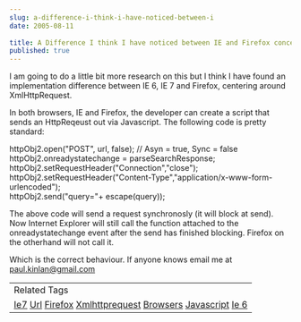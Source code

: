 ```yaml
---
slug: a-difference-i-think-i-have-noticed-between-i
date: 2005-08-11
 
title: A Difference I think I have noticed between IE and Firefox concerning XmlHttpRequest
published: true
---
```

I am going to do a little bit more research on this but I think I have found an implementation difference between IE 6, IE 7 and Firefox, centering around XmlHttpRequest.<p />In both browsers, IE and Firefox, the developer can create a script that sends an HttpReqeust out via Javascript.  The following code is pretty standard:<p />httpObj2.open("POST", url, false);  // Asyn = true, Sync = false<br />httpObj2.onreadystatechange = parseSearchResponse;<br />httpObj2.setRequestHeader("Connection","close"); <br />httpObj2.setRequestHeader("Content-Type","application/x-www-form-urlencoded");<br />httpObj2.send("query="+ escape(query)); <p />The above code will send a request synchronosly (it will block at send).  Now Internet Explorer will still call the function attached to the onreadystatechange event after the send has finished blocking.  Firefox on the otherhand will not call it.<p />Which is the correct behaviour.  If anyone knows email me at <a href="mailto:paul.kinlan@gmail.com">paul.kinlan@gmail.com</a><p /><table class="TechnoratiHead TagHeader">
<tr><td>Related Tags</td></tr>
<tr class="Technorati"><td>
<a href="https://paul.kinlan.me/tags/Ie7" class="Tag" rel="tag">Ie7</a> <a href="https://paul.kinlan.me/tags/Url" class="Tag" rel="tag">Url</a> <a href="https://paul.kinlan.me/tags/Firefox" class="Tag" rel="tag">Firefox</a> <a href="https://paul.kinlan.me/tags/Xmlhttprequest" class="Tag" rel="tag">Xmlhttprequest</a> <a href="https://paul.kinlan.me/tags/Browsers" class="Tag" rel="tag">Browsers</a> <a href="https://paul.kinlan.me/tags/Javascript" class="Tag" rel="tag">Javascript</a> <a href="https://paul.kinlan.me/tags/Ie%206" class="Tag" rel="tag">Ie 6</a>
</td></tr>
</table><div class="blogger-post-footer"><img class="posterous_download_image" src="https://blogger.googleusercontent.com/tracker/8109338-112379607017582421?l=www.kinlan.co.uk%2Findex.html" height="1" alt="" width="1" /></div>


